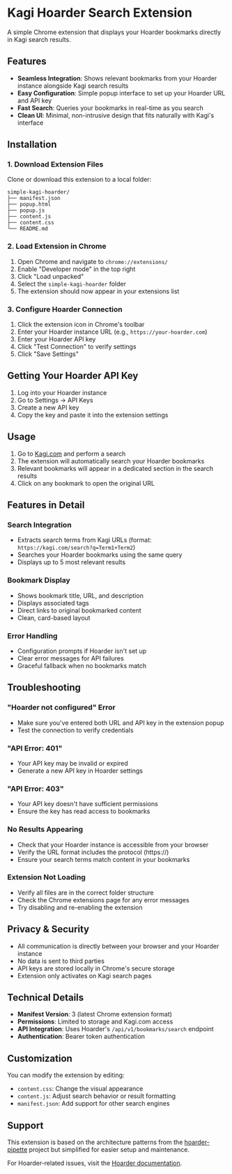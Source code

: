 # Kagi Hoarder Search Extension

A simple Chrome extension that displays your Hoarder bookmarks directly in Kagi search results.

## Features

- **Seamless Integration**: Shows relevant bookmarks from your Hoarder instance alongside Kagi search results
- **Easy Configuration**: Simple popup interface to set up your Hoarder URL and API key
- **Fast Search**: Queries your bookmarks in real-time as you search
- **Clean UI**: Minimal, non-intrusive design that fits naturally with Kagi's interface

## Installation

### 1. Download Extension Files
Clone or download this extension to a local folder:
```
simple-kagi-hoarder/
├── manifest.json
├── popup.html
├── popup.js
├── content.js
├── content.css
└── README.md
```

### 2. Load Extension in Chrome
1. Open Chrome and navigate to `chrome://extensions/`
2. Enable "Developer mode" in the top right
3. Click "Load unpacked"
4. Select the `simple-kagi-hoarder` folder
5. The extension should now appear in your extensions list

### 3. Configure Hoarder Connection
1. Click the extension icon in Chrome's toolbar
2. Enter your Hoarder instance URL (e.g., `https://your-hoarder.com`)
3. Enter your Hoarder API key
4. Click "Test Connection" to verify settings
5. Click "Save Settings"

## Getting Your Hoarder API Key

1. Log into your Hoarder instance
2. Go to Settings → API Keys
3. Create a new API key
4. Copy the key and paste it into the extension settings

## Usage

1. Go to [Kagi.com](https://kagi.com) and perform a search
2. The extension will automatically search your Hoarder bookmarks
3. Relevant bookmarks will appear in a dedicated section in the search results
4. Click on any bookmark to open the original URL

## Features in Detail

### Search Integration
- Extracts search terms from Kagi URLs (format: `https://kagi.com/search?q=Term1+Term2`)
- Searches your Hoarder bookmarks using the same query
- Displays up to 5 most relevant results

### Bookmark Display
- Shows bookmark title, URL, and description
- Displays associated tags
- Direct links to original bookmarked content
- Clean, card-based layout

### Error Handling
- Configuration prompts if Hoarder isn't set up
- Clear error messages for API failures
- Graceful fallback when no bookmarks match

## Troubleshooting

### "Hoarder not configured" Error
- Make sure you've entered both URL and API key in the extension popup
- Test the connection to verify credentials

### "API Error: 401" 
- Your API key may be invalid or expired
- Generate a new API key in Hoarder settings

### "API Error: 403"
- Your API key doesn't have sufficient permissions
- Ensure the key has read access to bookmarks

### No Results Appearing
- Check that your Hoarder instance is accessible from your browser
- Verify the URL format includes the protocol (https://)
- Ensure your search terms match content in your bookmarks

### Extension Not Loading
- Verify all files are in the correct folder structure
- Check the Chrome extensions page for any error messages
- Try disabling and re-enabling the extension

## Privacy & Security

- All communication is directly between your browser and your Hoarder instance
- No data is sent to third parties
- API keys are stored locally in Chrome's secure storage
- Extension only activates on Kagi search pages

## Technical Details

- **Manifest Version**: 3 (latest Chrome extension format)
- **Permissions**: Limited to storage and Kagi.com access
- **API Integration**: Uses Hoarder's `/api/v1/bookmarks/search` endpoint
- **Authentication**: Bearer token authentication

## Customization

You can modify the extension by editing:
- `content.css`: Change the visual appearance
- `content.js`: Adjust search behavior or result formatting
- `manifest.json`: Add support for other search engines

## Support

This extension is based on the architecture patterns from the [hoarder-pipette](https://github.com/DanSnow/hoarder-pipette) project but simplified for easier setup and maintenance.

For Hoarder-related issues, visit the [Hoarder documentation](https://docs.hoarder.app/).